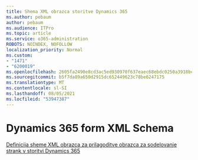 ```yaml
---
title: Shema XML obrazca storitve Dynamics 365
ms.author: pebaum
author: pebaum
ms.audience: ITPro
ms.topic: article
ms.service: o365-administration
ROBOTS: NOINDEX, NOFOLLOW
localization_priority: Normal
ms.custom:
- "1471"
- "6200019"
ms.openlocfilehash: 2605fa2490e8cd3ac5ed930970f637eaec68ebdc0250a3918bc40a1a2d467b7a
ms.sourcegitcommit: b5f7da89a650d2915dc652449623c78be6247175
ms.translationtype: MT
ms.contentlocale: sl-SI
ms.lasthandoff: 08/05/2021
ms.locfileid: "53947387"
---
```

# <a name="dynamics-365-form-xml-schema"></a>Dynamics 365 form XML Schema

[Definicija sheme XML obrazca za prilagoditve obrazca za sodelovanje strank v storitvi Dynamics 365](https://docs.microsoft.com/dynamics365/customer-engagement/developer/customize-dev/form-xml-schema)